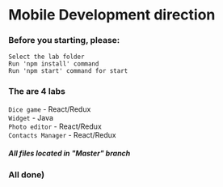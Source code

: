 # Mobile Development direction

### Before you starting, please:
`Select the lab folder` <br>
`Run 'npm install' command` <br>
`Run 'npm start' command for start`

### The are 4 labs 
`Dice game` - React/Redux<br>
`Widget` - Java<br>
`Photo editor` - React/Redux<br>
`Contacts Manager` -  React/Redux<br>

##### All files located in ***"Master"*** branch

### All done)
